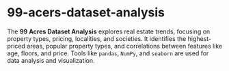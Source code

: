 # 99-acers-dataset-analysis
The **99 Acres Dataset Analysis** explores real estate trends, focusing on property types, pricing, localities, and societies. It identifies the highest-priced areas, popular property types, and correlations between features like age, floors, and price. Tools like `pandas`, `NumPy`, and `seaborn` are used for data analysis and visualization.
